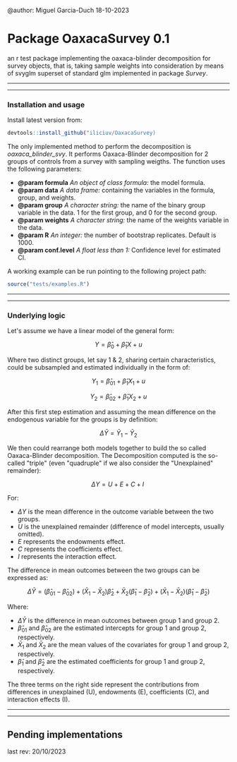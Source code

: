 @author: Miguel Garcia-Duch 18-10-2023

# Package OaxacaSurvey 0.1

an r test package implementing the oaxaca-blinder decomposition for survey objects, that is, taking sample weights into consideration by means of svyglm superset of standard glm implemented in package *Survey*.

--------------------------------------------------
--------------------------------------------------

### Installation and usage

Install latest version from:

```r
devtools::install_github("iliciuv/OaxacaSurvey)
```

The only implemented method to perform the decomposition is *oaxaca_blinder_svy*. It performs Oaxaca-Blinder decomposition for 2 groups of controls from a survey with sampling weigths. The function uses the following parameters:

- **@param formula** *An object of class formula:* the model formula.
- **@param data** *A data frame:* containing the variables in the formula, group, and weights.
- **@param group** *A character string:* the name of the binary group variable in the data. 1 for the first group, and 0 for the second group.
- **@param weights** *A character string:* the name of the weights variable in the data.
- **@param R** *An integer:* the number of bootstrap replicates. Default is 1000.
- **@param conf.level** *A float less than 1:* Confidence level for estimated CI.

A working example can be run pointing to the following project path:

```r
source("tests/examples.R")
```

--------------------------------------------------
--------------------------------------------------

### Underlying logic

Let's assume we have a linear model of the general form:

$$ {Y} = \hat\beta_{0}  +  \hat\beta_{1} {X} + u $$

Where two distinct groups, let say 1 & 2, sharing certain characteristics, could be subsampled and estimated individually in the form of:

$$ Y_1 = \hat\beta_{01}  +  \hat\beta_{1} {X}_1 + u $$

$$ Y_2 = \hat\beta_{02}  +  \hat\beta_{1} {X}_2 + u $$

After this first step estimation and assuming the mean difference on the endogenous variable for the groups is by definition:

$$ \Delta \bar{Y} = \bar{Y}_1 - \bar{Y}_2  $$

We then could rearrange both models together to build the so called Oaxaca-Blinder decomposition. The Decomposition computed is the so-called "triple" (even "quadruple" if we also consider the "Unexplained" remainder):

$$ \Delta Y = U + E + C + I \ $$

For:

- $\Delta Y$ is the mean difference in the outcome variable between the two groups.
- $U$ is the unexplained remainder (difference of model intercepts, usually omitted).
- $E$ represents the endowments effect.
- $C$ represents the coefficients effect.
- $I$ represents the interaction effect.

The difference in mean outcomes between the two groups can be expressed as:

$$ \Delta \bar{Y} = (\hat\beta_{01} - \hat\beta_{02}) + (\bar{X}_1 - \bar{X}_2) \hat{\beta}_2 + \bar{X}_2 (\hat{\beta}_1 - \hat{\beta}_2) + (\bar{X}_1 - \bar{X}_2) (\hat{\beta}_1 - \hat{\beta}_2) $$

Where:

- $\Delta \bar{Y}$ is the difference in mean outcomes between group 1 and group 2.
- $\hat\beta_{01}$ and $\hat\beta_{02}$ are the estimated intercepts for group 1 and group 2, respectively.
- $\bar{X}_1$ and $\bar{X}_2$ are the mean values of the covariates for group 1 and group 2, respectively.
- $\hat{\beta}_1$ and $\hat{\beta}_2$ are the estimated coefficients for group 1 and group 2, respectively.

The three terms on the right side represent the contributions from differences in unexplained (U), endowments (E), coefficients (C), and interaction effects (I).

--------------------------------------------------
--------------------------------------------------

## Pending implementations

last rev: 20/10/2023
